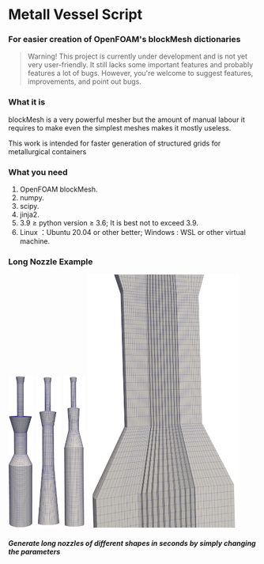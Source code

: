 # Metall Vessel Script

### For easier creation of OpenFOAM's blockMesh dictionaries

> Warning! This project is currently under development and is not yet very user-friendly. It still lacks some important features and probably features a lot of bugs. However, you're welcome to suggest features, improvements, and point out bugs.

### What it is

blockMesh is a very powerful mesher but the amount of manual labour it requires to make even the simplest meshes makes it mostly useless.

This work is intended for faster generation of structured grids for metallurgical containers

### What you need
1. OpenFOAM blockMesh.
2. numpy.
3. scipy.
4. jinja2.
5. 3.9 ≥ python version ≥ 3.6; It is best not to exceed 3.9.
6. Linux ：Ubuntu 20.04 or other better; Windows : WSL or other virtual machine.
### Long Nozzle Example

<img src="Png/01.png" alt="01.png" style="zoom:30%;" />

<img src="Png/03.png" alt="03.png" style="zoom:30%;" />

<img src="Png/04.png" alt="04.png" style="zoom:30%;" />

<img src="Png/02.png" alt="02.png" style="zoom:50%;" />

##### Generate long nozzles of different shapes in seconds by simply changing the parameters